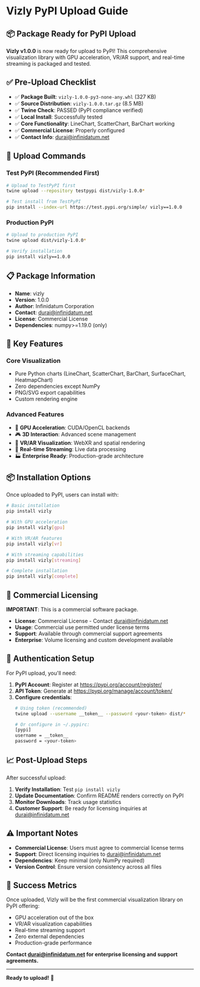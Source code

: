 # Vizly PyPI Upload Guide

## 📦 Package Ready for PyPI Upload

**Vizly v1.0.0** is now ready for upload to PyPI! This comprehensive visualization library with GPU acceleration, VR/AR support, and real-time streaming is packaged and tested.

## ✅ Pre-Upload Checklist

- ✅ **Package Built**: `vizly-1.0.0-py3-none-any.whl` (327 KB)
- ✅ **Source Distribution**: `vizly-1.0.0.tar.gz` (8.5 MB)
- ✅ **Twine Check**: PASSED (PyPI compliance verified)
- ✅ **Local Install**: Successfully tested
- ✅ **Core Functionality**: LineChart, ScatterChart, BarChart working
- ✅ **Commercial License**: Properly configured
- ✅ **Contact Info**: durai@infinidatum.net

## 🚀 Upload Commands

### Test PyPI (Recommended First)
```bash
# Upload to TestPyPI first
twine upload --repository testpypi dist/vizly-1.0.0*

# Test install from TestPyPI
pip install --index-url https://test.pypi.org/simple/ vizly==1.0.0
```

### Production PyPI
```bash
# Upload to production PyPI
twine upload dist/vizly-1.0.0*

# Verify installation
pip install vizly==1.0.0
```

## 📋 Package Information

- **Name**: vizly
- **Version**: 1.0.0
- **Author**: Infinidatum Corporation
- **Contact**: durai@infinidatum.net
- **License**: Commercial License
- **Dependencies**: numpy>=1.19.0 (only)

## 🎯 Key Features

### Core Visualization
- Pure Python charts (LineChart, ScatterChart, BarChart, SurfaceChart, HeatmapChart)
- Zero dependencies except NumPy
- PNG/SVG export capabilities
- Custom rendering engine

### Advanced Features
- 🚀 **GPU Acceleration**: CUDA/OpenCL backends
- 🎮 **3D Interaction**: Advanced scene management
- 🥽 **VR/AR Visualization**: WebXR and spatial rendering
- 📡 **Real-time Streaming**: Live data processing
- 🏭 **Enterprise Ready**: Production-grade architecture

## 📦 Installation Options

Once uploaded to PyPI, users can install with:

```bash
# Basic installation
pip install vizly

# With GPU acceleration
pip install vizly[gpu]

# With VR/AR features
pip install vizly[vr]

# With streaming capabilities
pip install vizly[streaming]

# Complete installation
pip install vizly[complete]
```

## 💼 Commercial Licensing

**IMPORTANT**: This is a commercial software package.

- **License**: Commercial License - Contact durai@infinidatum.net
- **Usage**: Commercial use permitted under license terms
- **Support**: Available through commercial support agreements
- **Enterprise**: Volume licensing and custom development available

## 🔐 Authentication Setup

For PyPI upload, you'll need:

1. **PyPI Account**: Register at https://pypi.org/account/register/
2. **API Token**: Generate at https://pypi.org/manage/account/token/
3. **Configure credentials**:
   ```bash
   # Using token (recommended)
   twine upload --username __token__ --password <your-token> dist/*

   # Or configure in ~/.pypirc:
   [pypi]
   username = __token__
   password = <your-token>
   ```

## 📈 Post-Upload Steps

After successful upload:

1. **Verify Installation**: Test `pip install vizly`
2. **Update Documentation**: Confirm README renders correctly on PyPI
3. **Monitor Downloads**: Track usage statistics
4. **Customer Support**: Be ready for licensing inquiries at durai@infinidatum.net

## ⚠️ Important Notes

- **Commercial License**: Users must agree to commercial license terms
- **Support**: Direct licensing inquiries to durai@infinidatum.net
- **Dependencies**: Keep minimal (only NumPy required)
- **Version Control**: Ensure version consistency across all files

## 🎉 Success Metrics

Once uploaded, Vizly will be the first commercial visualization library on PyPI offering:
- GPU acceleration out of the box
- VR/AR visualization capabilities
- Real-time streaming support
- Zero external dependencies
- Production-grade performance

**Contact durai@infinidatum.net for enterprise licensing and support agreements.**

---

**Ready to upload!** 🚀